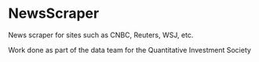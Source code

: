 # NewsScraper
News scraper for sites such as CNBC, Reuters, WSJ, etc.

Work done as part of the data team for the Quantitative Investment Society
